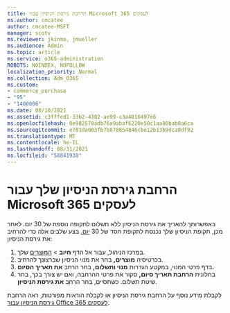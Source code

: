 ```yaml
---
title: הרחבת גירסת הניסיון עבור Microsoft 365 לעסקים
ms.author: cmcatee
author: cmcatee-MSFT
manager: scotv
ms.reviewer: jkinma, jmueller
ms.audience: Admin
ms.topic: article
ms.service: o365-administration
ROBOTS: NOINDEX, NOFOLLOW
localization_priority: Normal
ms.collection: Adm_O365
ms.custom:
- commerce_purchase
- "95"
- "1400006"
ms.date: 08/10/2021
ms.assetid: c3fffed1-33b2-4382-ae99-c3a4816497e6
ms.openlocfilehash: 0e982570adb76a9abaf6220e50c1aa80bab0a6ca
ms.sourcegitcommit: e781da003fb7b878854846cbe12b13b9dca8df92
ms.translationtype: MT
ms.contentlocale: he-IL
ms.lasthandoff: 08/31/2021
ms.locfileid: "58841938"
---
```

# <a name="extend-your-trial-for-microsoft-365-for-business"></a>הרחבת גירסת הניסיון שלך עבור Microsoft 365 לעסקים

באפשרותך להאריך את גירסת הניסיון ללא תשלום לתקופה נוספת של 30 יום. לאחר מכן, תקופת הניסיון שלך נכנסת לתקופת חסד של 30 [יום.](https://docs.microsoft.com/alchemyinsights/grace-period-for-microsoft-365-free-trial) בצע שלבים אלה כדי להרחיב את גירסת הניסיון:
  
1. במרכז הניהול, עבור אל הדף **חיוב** \> [המוצרים](https://go.microsoft.com/fwlink/p/?linkid=842054) שלך.
2. בכרטיסיה **מוצרים,** בחר את מנוי הניסיון שברצונך להרחיב.
3. בדף פרטי המנוי, במקטע הגדרות **מנוי ותשלום,** בחר הרחב **את תאריך הסיום.**
4. בחלונית **הרחבת תאריך סיום,** סקור את פרטי ההרחבה, ואם יש צורך בכך, בחר שיטת תשלום. כשתסיים, בחר הרחב **את גירסת הניסיון**.

לקבלת מידע נוסף על הרחבת גירסת הניסיון או לקבלת הוראות מפורטות, ראה הרחבת [גירסת הניסיון עבור Office 365 לעסקים](https://docs.microsoft.com/microsoft-365/commerce/extend-your-trial).
